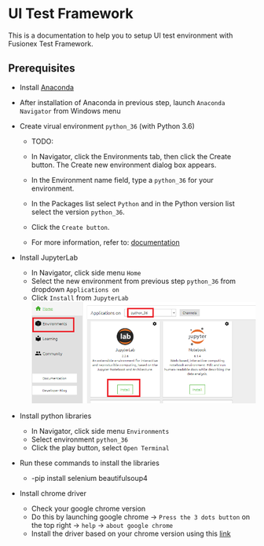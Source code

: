 # UI Test Framework
This is a documentation to help you to setup UI test environment with Fusionex Test Framework.

## Prerequisites
* Install [Anaconda](https://docs.anaconda.com/anaconda/install/windows/)
* After installation of Anaconda in previous step, launch `Anaconda Navigator` from Windows menu
* Create virual environment `python_36` (with Python 3.6)
    * TODO:
    * In Navigator, click the Environments tab, then click the Create button. The Create new environment dialog box appears.
    * In the Environment name field, type a `python_36` for your environment.
    * In the Packages list select `Python` and in the Python version list select the version `python_36`.
    * Click the `Create button`.
    
    * For more information, refer to:  [documentation](https://docs.anaconda.com/anaconda/navigator/tutorials/use-multiple-python-versions/#:~:text=In%20Navigator%2C%20click%20the%20Environments,version%20you%20want%20to%20use)
* Install JupyterLab
    * In Navigator, click side menu `Home`
    * Select the new environment from previous step `python_36` from dropdown `Applications on`
    * Click `Install` from `JupyterLab`
    ![jupyterlab.PNG](./images/jupyterlab.PNG)

* Install python libraries  
    * In Navigator, click side menu `Environments`
    * Select environment `python_36`
    * Click the play button, select `Open Terminal`


* Run these commands to install the libraries
  * -pip install selenium beautifulsoup4



* Install chrome driver
  * Check your google chrome version
  * Do this by launching google chrome -> `Press the 3 dots button` on the top right -> `help` -> `about google chrome` 
  * Install the driver based on your chrome version using this [link](https://chromedriver.chromium.org/downloads)
  

  


































